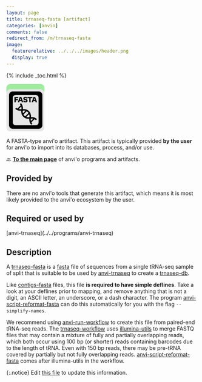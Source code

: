 ```yaml
---
layout: page
title: trnaseq-fasta [artifact]
categories: [anvio]
comments: false
redirect_from: /m/trnaseq-fasta
image:
  featurerelative: ../../../images/header.png
  display: true
---
```



{% include _toc.html %}


<img src="../../images/icons/FASTA.png" alt="FASTA" style="width:100px; border:none" />

A FASTA-type anvi'o artifact. This artifact is typically provided **by the user** for anvi'o to import into its databases, process, and/or use.

🔙 **[To the main page](../../)** of anvi'o programs and artifacts.

## Provided by


There are no anvi'o tools that generate this artifact, which means it is most likely provided to the anvi'o ecosystem by the user.


## Required or used by


<p style="text-align: left" markdown="1"><span class="artifact-r">[anvi-trnaseq](../../programs/anvi-trnaseq)</span></p>


## Description

A <span class="artifact-n">[trnaseq-fasta](/software/anvio/help/main/artifacts/trnaseq-fasta)</span> is a <span class="artifact-n">[fasta](/software/anvio/help/main/artifacts/fasta)</span> file of sequences from a single tRNA-seq sample of split that is suitable to be used by <span class="artifact-n">[anvi-trnaseq](/software/anvio/help/main/programs/anvi-trnaseq)</span> to create a <span class="artifact-n">[trnaseq-db](/software/anvio/help/main/artifacts/trnaseq-db)</span>.

Like <span class="artifact-n">[contigs-fasta](/software/anvio/help/main/artifacts/contigs-fasta)</span> files, this file **is required to have simple deflines**. Take a look at your deflines prior to mapping, and remove anything that is not a digit, an ASCII letter, an underscore, or a dash character. The program <span class="artifact-n">[anvi-script-reformat-fasta](/software/anvio/help/main/programs/anvi-script-reformat-fasta)</span> can do this automatically for you with the flag `--simplify-names`.

We recommend using <span class="artifact-n">[anvi-run-workflow](/software/anvio/help/main/programs/anvi-run-workflow)</span> to create this file from paired-end tRNA-seq reads. The <span class="artifact-n">[trnaseq-workflow](/software/anvio/help/main/artifacts/trnaseq-workflow)</span> uses [illumina-utils](https://github.com/merenlab/illumina-utils) to merge FASTQ files that may contain a mixture of fully and partially overlapping reads, which both occur using 100 bp (or shorter) reads containing barcodes due to the length of tRNA. Even with 150 bp reads, there may be pre-tRNA covered by partially but not fully overlapping reads. <span class="artifact-n">[anvi-script-reformat-fasta](/software/anvio/help/main/programs/anvi-script-reformat-fasta)</span> comes after illumina-utils in the workflow.


{:.notice}
Edit [this file](https://github.com/merenlab/anvio/tree/master/anvio/docs/artifacts/trnaseq-fasta.md) to update this information.

